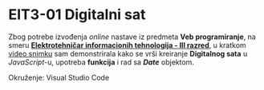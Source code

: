 # EIT3-01 Digitalni sat

Zbog potrebe izvođenja *online* nastave iz predmeta **Veb programiranje**, na smeru [**Elektrotehničar informacionih tehnologija - III razred**](https://github.com/users/danijelaradmilovic/projects/2), u kratkom [video snimku](https://youtu.be/jZevFMrbzMc) sam demonstrirala kako se vrši kreiranje **Digitalnog sata** u *JavaScript*-u, upotreba **funkcija** i rad sa ***Date*** objektom.

Okruženje: 
Visual Studio Code